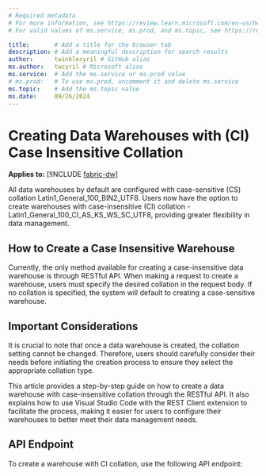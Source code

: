 ```yaml
---
# Required metadata
# For more information, see https://review.learn.microsoft.com/en-us/help/platform/learn-editor-add-metadata?branch=main
# For valid values of ms.service, ms.prod, and ms.topic, see https://review.learn.microsoft.com/en-us/help/platform/metadata-taxonomies?branch=main

title:       # Add a title for the browser tab
description: # Add a meaningful description for search results
author:      twinklecyril # GitHub alias
ms.author:   twcyril # Microsoft alias
ms.service:  # Add the ms.service or ms.prod value
# ms.prod:   # To use ms.prod, uncomment it and delete ms.service
ms.topic:    # Add the ms.topic value
ms.date:     09/26/2024
---
```

# Creating Data Warehouses with (CI) Case Insensitive Collation

**Applies to:** [!INCLUDE [fabric-dw](includes/applies-to-version/fabric-dw.md)]

All data warehouses by default are configured with case-sensitive (CS) collation Latin1_General_100_BIN2_UTF8. Users now have the option to create warehouses with case-insensitive (CI) collation - Latin1_General_100_CI_AS_KS_WS_SC_UTF8, providing greater flexibility in data management.

## How to Create a Case Insensitive Warehouse

Currently, the only method available for creating a case-insensitive data warehouse is through RESTful API. When making a request to create a warehouse, users must specify the desired collation in the request body. If no collation is specified, the system will default to creating a case-sensitive warehouse.

## Important Considerations

It is crucial to note that once a data warehouse is created, the collation setting cannot be changed. Therefore, users should carefully consider their needs before initiating the creation process to ensure they select the appropriate collation type.

This article provides a step-by-step guide on how to create a data warehouse with case-insensitive collation through the RESTful API. It also explains how to use Visual Studio Code with the REST Client extension to facilitate the process, making it easier for users to configure their warehouses to better meet their data management needs.

## API Endpoint

To create a warehouse with CI collation, use the following API endpoint:

